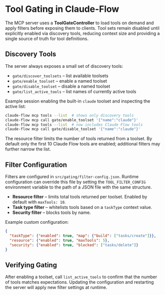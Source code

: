 # Tool Gating in Claude-Flow

The MCP server uses a **ToolGateController** to load tools on demand and
apply filters before exposing them to clients. Tool sets remain disabled
until explicitly enabled via discovery tools, reducing context size and
providing a single source of truth for tool definitions.

## Discovery Tools

The server always exposes a small set of discovery tools:

- `gate/discover_toolsets` – list available toolsets
- `gate/enable_toolset` – enable a named toolset
- `gate/disable_toolset` – disable a named toolset
- `gate/list_active_tools` – list names of currently active tools

Example session enabling the built-in `claude` toolset and inspecting
the active list:

```bash
claude-flow mcp tools --list  # shows only discovery tools
claude-flow mcp call gate/enable_toolset '{"name":"claude"}'
claude-flow mcp tools --list  # now includes Claude Flow tools
claude-flow mcp call gate/disable_toolset '{"name":"claude"}'
```

The resource filter limits the number of tools returned from a toolset.
By default only the first 10 Claude Flow tools are enabled; additional
filters may further narrow the list.

## Filter Configuration

Filters are configured in `src/gating/filter-config.json`. Runtime
configuration can override this file by setting the `TOOL_FILTER_CONFIG`
environment variable to the path of a JSON file with the same structure.

- **Resource filter** – limits total tools returned per toolset. Enabled
  by default with `maxTools: 10`.
- **Task type filter** – whitelists tools based on a `taskType` context
  value.
- **Security filter** – blocks tools by name.

Example custom configuration:

```json
{
  "taskType": {"enabled": true, "map": {"build": ["tasks/create"]}},
  "resource": {"enabled": true, "maxTools": 5},
  "security": {"enabled": true, "blocked": ["tasks/delete"]}
}
```

## Verifying Gating

After enabling a toolset, call `list_active_tools` to confirm that the
number of tools matches expectations. Updating the configuration and
restarting the server will apply new filter settings at runtime.
